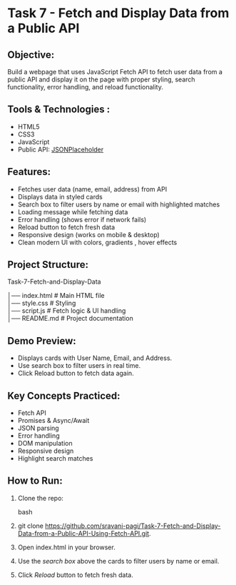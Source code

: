 # Task 7 - Fetch and Display Data from a Public API

## Objective:

Build a webpage that uses JavaScript Fetch API to fetch user data from a public API and display it on the page with proper styling, search functionality, error handling, and reload functionality.

##  Tools & Technologies :
* HTML5
* CSS3
* JavaScript
* Public API: [JSONPlaceholder](https://jsonplaceholder.typicode.com/users)


##  Features:
*  Fetches user data (name, email, address) from API
*  Displays data in styled cards
*  Search box to filter users by name or email with highlighted matches
*  Loading message while fetching data
*  Error handling (shows error if network fails)
*  Reload button to fetch fresh data
*  Responsive design (works on mobile & desktop)
*  Clean modern UI with colors, gradients , hover effects

## Project Structure:
Task-7-Fetch-and-Display-Data

│── index.html      # Main HTML file  
│── style.css       # Styling  
│── script.js       # Fetch logic & UI handling  
│── README.md       # Project documentation  

## Demo Preview:

* Displays cards with User Name, Email, and Address.
* Use search box to filter users in real time.
* Click Reload button to fetch data again.

## Key Concepts Practiced:

* Fetch API
* Promises & Async/Await
* JSON parsing
* Error handling
* DOM manipulation
* Responsive design
* Highlight search matches

## How to Run:

1. Clone the repo:

   bash
2. git clone https://github.com/sravani-pagi/Task-7-Fetch-and-Display-Data-from-a-Public-API-Using-Fetch-API.git.
   
3. Open index.html in your browser.
4. Use the *search box* above the cards to filter users by name or email.
5. Click *Reload* button to fetch fresh data.



